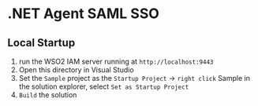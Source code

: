 # .NET Agent SAML SSO

## Local Startup

1. run the WSO2 IAM server running at `http://localhost:9443`
1. Open this directory in Visual Studio
1. Set the `Sample` project as the `Startup Project` -> `right click` Sample in the solution explorer, select `Set as Startup Project`
1. `Build` the solution